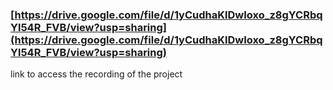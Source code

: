 ### [https://drive.google.com/file/d/1yCudhaKlDwIoxo_z8gYCRbqYl54R_FVB/view?usp=sharing](https://drive.google.com/file/d/1yCudhaKlDwIoxo_z8gYCRbqYl54R_FVB/view?usp=sharing)
link to access the recording of the project
